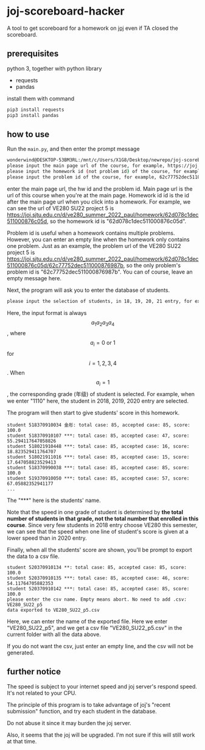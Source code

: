 # joj-scoreboard-hacker
A tool to get scoreboard for a homework on [joj](https://joj.sjtu.edu.cn/) even if TA closed the scoreboard.



## prerequisites

python 3, together with python library

- requests
- pandas

install them with command

``` bash
pip3 install requests
pip3 install pandas
```



## how to use

Run the `main.py`, and then enter the prompt message

```bash
wonderwind@DESKTOP-53BM3RL:/mnt/c/Users/X1G8/Desktop/newrepo/joj-scoreboard-hacker$ python3 main.py
please input the main page url of the course, for example, https://joj.sjtu.edu.cn/d/ve280_summer_2022_paul/: https://joj.sjtu.edu.cn/d/ve280_summer_2022_paul/
please input the homework id (not problem id) of the course, for example, 62d078c1dec511000876c05d: 62d078c1dec511000876c05d
please input the problem id of the course, for example, 62c77752dec511000876987b:
```

enter the main page url, the hw id and the problem id. Main page url is the url of this course when you're at the main page. Homework id id is the id after the main page url when you click into a homework. For example, we can see the url of VE280 SU22 project 5 is https://joj.sjtu.edu.cn/d/ve280_summer_2022_paul/homework/62d078c1dec511000876c05d, so the homework id is "62d078c1dec511000876c05d".

Problem id is useful when a homework contains multiple problems. However, you can enter an empty line when the homework only contains one problem. Just as an example, the problem url of the VE280 SU22 project 5 is https://joj.sjtu.edu.cn/d/ve280_summer_2022_paul/homework/62d078c1dec511000876c05d/62c77752dec511000876987b, so the only problem's problem id is "62c77752dec511000876987b". You can of course, leave an empty message here.

Next, the program will ask you to enter the database of students.

```bash
please input the selection of students, in 18, 19, 20, 21 entry, for example, 0011 means choose 20 and 21 entry: 1110
```

Here, the input format is always $$a_1a_2a_3a_4$$, where $$a_i=0 \text{ or } 1$$ for $$i=1,2,3,4$$. When $$a_i=1$$, the corresponding grade (年级) of student is selected. For example, when we enter "1110" here, the student in 2018, 2019, 2020 entry are selected.

The program will then start to give students' score in this homework.

```
student 518370910034 金彤: total case: 85, accepted case: 85, score: 100.0
student 518370910107 ***: total case: 85, accepted case: 47, score: 55.294117647058826
student 518021910448 ***: total case: 85, accepted case: 16, score: 18.823529411764707
student 518021911016 ***: total case: 85, accepted case: 15, score: 17.647058823529413
student 518370990038 ***: total case: 85, accepted case: 85, score: 100.0
student 519370910050 ***: total case: 85, accepted case: 57, score: 67.05882352941177
...
```

The "***" here is the students' name. 

Note that the speed in one grade of student is determined by **the total number of students in that grade, not the total number that enrolled in this course**. Since very few students in 2018 entry choose VE280 this semester, we can see that the speed when one line of student's score is given at a lower speed than in 2020 entry.

Finally, when all the students' score are shown, you'll be prompt to export the data to a csv file.

```
student 520370910134 **: total case: 85, accepted case: 85, score: 100.0
student 520370910135 ***: total case: 85, accepted case: 46, score: 54.11764705882353
student 520370910142 ***: total case: 85, accepted case: 85, score: 100.0
please enter the csv name. Empty means abort. No need to add .csv: VE280_SU22_p5
data exported to VE280_SU22_p5.csv
```

Here, we can enter the name of the exported file. Here we enter "VE280_SU22_p5", and we get a csv file "VE280_SU22_p5.csv" in the current folder with all the data above.

If you do not want the csv, just enter an empty line, and the csv will not be generated. 



## further notice

The speed is subject to your internet speed and joj server's respond speed. It's not related to your CPU.

The principle of this program is to take advantage of joj's "recent submission" function, and try each student in the database.

Do not abuse it since it may burden the joj server.

Also, it seems that the joj will be upgraded. I'm not sure if this will still work at that time.
